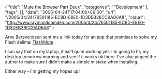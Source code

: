 {
	"title": "Mute the Browser Part Deux",
	"categories": [
		"Development"
	],
	"tags": [],
	"date": "2005-04-24T17:04:00+06:00",
	"url": "/2005/04/24/76501185-EC8D-E9E0-1D3DEB28CC9AD6A8",
	"oldurl": "http://www.raymondcamden.com/2005/4/24/76501185-EC8D-E9E0-1D3DEB28CC9AD6A8"
}

Arve Bersvendsen sent me a link today for an app that promises to solve my Flash delima: <a href="http://virtuelvis.com/archives/2005/04/flashmute">FlashMute</a>

I can say that on my laptop, it isn't quite working yet. I'm going to try my desktop tomorrow morning and see if it works ok there. I've also pinged the author to make sure I didn't make a simple mistake when installing.

Either way - I'm getting my hopes up!